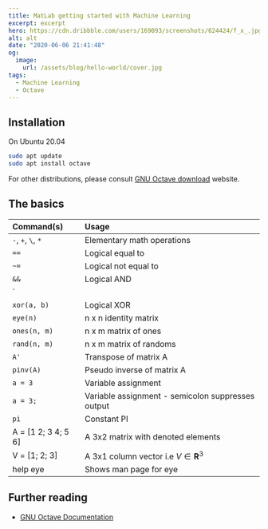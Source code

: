 ```yaml
---
title: MatLab getting started with Machine Learning
excerpt: excerpt
hero: https://cdn.dribbble.com/users/169093/screenshots/624424/f_x_.jpg
alt: alt
date: "2020-06-06 21:41:48"
og:
  image:
    url: /assets/blog/hello-world/cover.jpg
tags:
  - Machine Learning
  - Octave
---
```


## Installation

On Ubuntu 20.04

```bash
sudo apt update
sudo apt install octave
```

For other distributions, please consult [GNU Octave
download](https://www.gnu.org/software/octave/#install) website.

## The basics

| Command(s)                                      | Usage                                             |
| :---------------------------------------------- | :------------------------------------------------ |
| `-`, `+`, `\`, `*` | Elementary math operations |
| `==`                                            | Logical equal to                                  |
| `~=`                                            | Logical not equal to                              |
| `&&`                                            | Logical AND                                       |
| `||`                                            | Logical OR                                        |
| `xor(a, b)`                                     | Logical XOR                                       |
| `eye(n)`                                        | n x n identity matrix                             |
| `ones(n, m)`                                    | n x m matrix of ones                              |
| `rand(n, m)`                                    | n x m matrix of randoms                           |
| `A'`                                            | Transpose of matrix A                             |
| `pinv(A)`                                       | Pseudo inverse of matrix A                        |
| `a = 3`                                         | Variable assignment                               |
| `a = 3;`                                        | Variable assignment - semicolon suppresses output |
| `pi`                                            | Constant PI                                       |
| A = [1 2; 3 4; 5 6]                             | A 3x2 matrix with denoted elements                |
| V = [1; 2; 3]                                   | A 3x1 column vector i.e $V \in \mathbf{R}^3$      |
| help eye                                        | Shows man page for eye                            |

## Further reading

- [GNU Octave Documentation](https://octave.org/doc/v5.2.0/)
